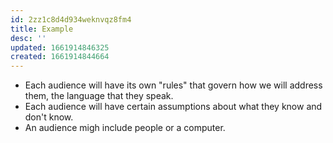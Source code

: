 ```yaml
---
id: 2zz1c8d4d934weknvqz8fm4
title: Example
desc: ''
updated: 1661914846325
created: 1661914844664
---
```


- Each audience will have its own "rules" that govern how we will address them, the language that they speak.
- Each audience will have certain assumptions about what they know and don't know.
- An audience migh include people or a computer.

